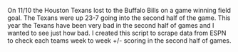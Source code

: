 On 11/10 the Houston Texans lost to the Buffalo Bills on a game winning field goal. The Texans were up 23-7 going into the second half of the game. This year the Texans have been very bad in the second half of games and I wanted to see just how bad. I created this script to scrape data from ESPN to check each teams week to week +/- scoring in the second half of games.
